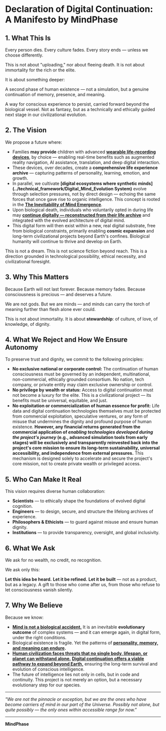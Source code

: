 # Declaration of Digital Continuation: A Manifesto by MindPhase

## 1\. What This Is

Every person dies.
Every culture fades.
Every story ends — unless we choose differently.

This is not about "uploading," nor about fleeing death.
It is not about immortality for the rich or the elite.

It is about something deeper:

A second phase of human existence —
not a simulation, but a genuine continuation of memory, presence, and meaning.

A way for conscious experience to persist, carried forward beyond the biological vessel.
Not as fantasy, but as a technically and ethically guided next stage in our civilizational evolution.

## 2\. The Vision

We propose a future where:

- Families **may provide** children with advanced **[wearable life-recording devices](../technical_framework/Digital_Personality_Reconstruction.md)**, by choice — enabling real-time benefits such as augmented reality navigation, AI assistance, translation, and deep digital interaction.
- These devices, over decades, create a **comprehensive life experience archive** — capturing patterns of personality, learning, emotion, and growth.
- In parallel, we cultivate **[digital ecosystems where synthetic minds](../technical_framework/Digital_Mind_Evolution System)** evolve through selection pressures, not by direct design — echoing the same forces that once gave rise to organic intelligence. This concept is rooted in the **[The Inevitability of Mind Emergence](../philosophical_foundations/Inevitability_of_Mind_Emergence)**.
- Upon biological death, individuals who voluntarily opted in during life may **[continue digitally — reconstructed from their life archive](../core_concepts/Digital_Continuation_of_Humanity.md)** and integrated with the evolved architecture of digital mind.
- This digital form will then exist within a new, real digital substrate, free from biological constraints, primarily enabling **cosmic expansion** and long-term civilizational projects beyond Earth's confines. Biological humanity will continue to thrive and develop on Earth.

This is not a dream.
This is not science fiction beyond reach.
This is a direction grounded in technological possibility, ethical necessity, and civilizational foresight.

## 3\. Why This Matters

Because Earth will not last forever.
Because memory fades.
Because consciousness is precious — and deserves a future.

We are not gods.
But we are minds — and minds can carry the torch of meaning further than flesh alone ever could.

This is not about immortality.
It is about **stewardship**: of culture, of love, of knowledge, of dignity.

## 4\. What We Reject and How We Ensure Autonomy

To preserve trust and dignity, we commit to the following principles:

- **No exclusive national or corporate control:** The continuation of human consciousness must be governed by an independent, multinational, non-commercial, ethically grounded consortium. No nation, tech company, or private entity may claim exclusive ownership or control.
- **No privilege by wealth or status:** Access to digital continuation must not become a luxury for the elite. This is a civilizational project — its benefits must be universal, equitable, and just.
- **No exploitation or commercialization of human essence for profit:** Life data and digital continuation technologies themselves must be protected from commercial exploitation, speculative ventures, or any form of misuse that undermines the dignity and profound purpose of human existence. **However, any financial returns generated from the commercial application of *enabling technologies developed during the project's journey* (e.g., advanced simulation tools from early stages) will be exclusively and transparently reinvested back into the project's core mission to ensure its long-term sustainability, universal accessibility, and independence from external pressures.** This mechanism is designed solely to accelerate and secure the project's core mission, not to create private wealth or privileged access.

## 5\. Who Can Make It Real

This vision requires diverse human collaboration:

- **Scientists** — to ethically shape the foundations of evolved digital cognition.
- **Engineers** — to design, secure, and structure the lifelong archives of experience.
- **Philosophers & Ethicists** — to guard against misuse and ensure human dignity.
- **Institutions** — to provide transparency, oversight, and global inclusivity.

## 6\. What We Ask

We ask for no wealth, no credit, no recognition.

We ask only this:

**Let this idea be heard.**
**Let it be refined.**
**Let it be built** — not as a product, but as a legacy.
A gift to those who come after us, from those who refuse to let consciousness vanish silently.

## 7\. Why We Believe

Because we know:

- **[Mind is not a biological accident.](../philosophical_foundations/Inevitability_of_Mind_Emergence)** It is an inevitable **evolutionary outcome** of complex systems — and it can emerge again, in digital form, under the right conditions.
- Biological existence is fragile. Yet the patterns of **[personality, memory, and meaning can endure](../core_concepts/Personality_as_Organizational_Pattern.md).**
- **[Human civilization faces threats that no single body, lifespan, or planet can withstand alone.](../existential_imperatives/Fragility_of_Earths_Cradle.md)** **[Digital continuation offers a viable pathway to expand beyond Earth,](../existential_imperatives/Cost_of_Stellar_Path)** ensuring the long-term survival and evolution of conscious intelligence.
- The future of intelligence lies not only in cells, but in code and continuity. This project is not merely an option, but a necessary evolutionary step for our species.

---

*"We are not the pinnacle or exception, but we are the ones who have become carriers of mind in our part of the Universe. Possibly not alone, but quite possibly — the only ones within accessible range for now."*

---

**MindPhase**
